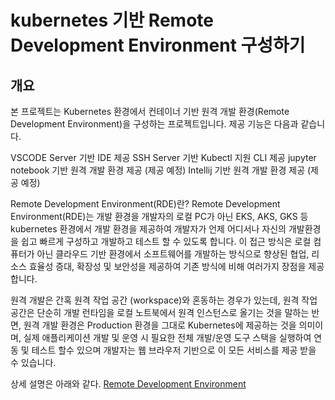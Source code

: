 # kubernetes 기반 Remote Development Environment 구성하기
## 개요
본 프로젝트는 Kubernetes 환경에서 컨테이너 기반 원격 개발 환경(Remote Development Environment)을 구성하는 프로젝트입니다. 제공 기능은 다음과 같습니다.

VSCODE Server 기반 IDE 제공
SSH Server 기반 Kubectl 지원 CLI 제공
jupyter notebook 기반 원격 개발 환경 제공 (제공 예정)
Intellij 기반 원격 개발 환경 제공 (제공 예정)


Remote Development Environment(RDE)란?
Remote Development Environment(RDE)는 개발 환경을 개발자의 로컬 PC가 아닌 EKS, AKS, GKS 등 kubernetes 환경에서 개발 환경을 제공하여 개발자가 언제 어디서나 자신의 개발환경을 쉽고 빠르게 구성하고 개발하고 테스트 할 수 있도록 합니다. 이 접근 방식은 로컬 컴퓨터가 아닌 클라우드 기반 환경에서 소프트웨어를 개발하는 방식으로 향상된 협업, 리소스 효율성 증대, 확장성 및 보안성을 제공하여 기존 방식에 비해 여러가지 장점을 제공합니다.

원격 개발은 간혹 원격 작업 공간 (workspace)와 혼동하는 경우가 있는데, 원격 작업 공간은 단순히 개발 런타임을 로컬 노트북에서 원격 인스턴스로 올기는 것을 말하는 반면, 원격 개발 환경은 Production 환경을 그대로 Kubernetes에 제공하는 것을 의미이며, 실제 애플리케이션 개발 및 운영 시 필요한 전체 개발/운영 도구 스택을 실행하여 연동 및 테스트 할수 있으며 개발자는 웹 브라우저 기반으로 이 모든 서비스를 제공 받을 수 있습니다.

상세 설명은 아래와 같다.
[Remote Development Environment](https://github.com/rde-devplace/devplace-frontend)
